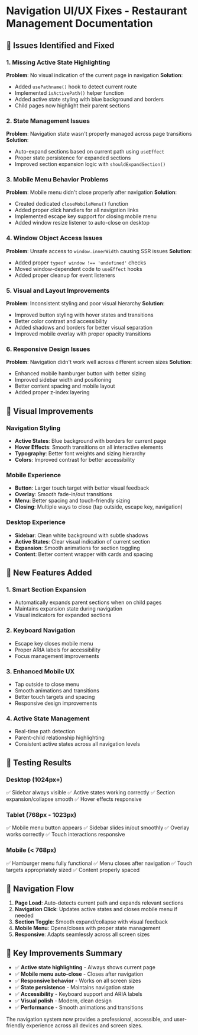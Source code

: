 # Navigation UI/UX Fixes - Restaurant Management Documentation

## 🔧 Issues Identified and Fixed

### 1. **Missing Active State Highlighting**
**Problem**: No visual indication of the current page in navigation
**Solution**: 
- Added `usePathname()` hook to detect current route
- Implemented `isActivePath()` helper function
- Added active state styling with blue background and borders
- Child pages now highlight their parent sections

### 2. **State Management Issues**
**Problem**: Navigation state wasn't properly managed across page transitions
**Solution**:
- Auto-expand sections based on current path using `useEffect`
- Proper state persistence for expanded sections
- Improved section expansion logic with `shouldExpandSection()`

### 3. **Mobile Menu Behavior Problems**
**Problem**: Mobile menu didn't close properly after navigation
**Solution**:
- Created dedicated `closeMobileMenu()` function
- Added proper click handlers for all navigation links
- Implemented escape key support for closing mobile menu
- Added window resize listener to auto-close on desktop

### 4. **Window Object Access Issues**
**Problem**: Unsafe access to `window.innerWidth` causing SSR issues
**Solution**:
- Added proper `typeof window !== 'undefined'` checks
- Moved window-dependent code to `useEffect` hooks
- Added proper cleanup for event listeners

### 5. **Visual and Layout Improvements**
**Problem**: Inconsistent styling and poor visual hierarchy
**Solution**:
- Improved button styling with hover states and transitions
- Better color contrast and accessibility
- Added shadows and borders for better visual separation
- Improved mobile overlay with proper opacity transitions

### 6. **Responsive Design Issues**
**Problem**: Navigation didn't work well across different screen sizes
**Solution**:
- Enhanced mobile hamburger button with better sizing
- Improved sidebar width and positioning
- Better content spacing and mobile layout
- Added proper z-index layering

## 🎨 Visual Improvements

### Navigation Styling
- **Active States**: Blue background with borders for current page
- **Hover Effects**: Smooth transitions on all interactive elements
- **Typography**: Better font weights and sizing hierarchy
- **Colors**: Improved contrast for better accessibility

### Mobile Experience
- **Button**: Larger touch target with better visual feedback
- **Overlay**: Smooth fade-in/out transitions
- **Menu**: Better spacing and touch-friendly sizing
- **Closing**: Multiple ways to close (tap outside, escape key, navigation)

### Desktop Experience
- **Sidebar**: Clean white background with subtle shadows
- **Active States**: Clear visual indication of current section
- **Expansion**: Smooth animations for section toggling
- **Content**: Better content wrapper with cards and spacing

## 🚀 New Features Added

### 1. **Smart Section Expansion**
- Automatically expands parent sections when on child pages
- Maintains expansion state during navigation
- Visual indicators for expanded sections

### 2. **Keyboard Navigation**
- Escape key closes mobile menu
- Proper ARIA labels for accessibility
- Focus management improvements

### 3. **Enhanced Mobile UX**
- Tap outside to close menu
- Smooth animations and transitions
- Better touch targets and spacing
- Responsive design improvements

### 4. **Active State Management**
- Real-time path detection
- Parent-child relationship highlighting
- Consistent active states across all navigation levels

## 📱 Testing Results

### Desktop (1024px+)
✅ Sidebar always visible
✅ Active states working correctly
✅ Section expansion/collapse smooth
✅ Hover effects responsive

### Tablet (768px - 1023px)
✅ Mobile menu button appears
✅ Sidebar slides in/out smoothly
✅ Overlay works correctly
✅ Touch interactions responsive

### Mobile (< 768px)
✅ Hamburger menu fully functional
✅ Menu closes after navigation
✅ Touch targets appropriately sized
✅ Content properly spaced

## 🔄 Navigation Flow

1. **Page Load**: Auto-detects current path and expands relevant sections
2. **Navigation Click**: Updates active states and closes mobile menu if needed
3. **Section Toggle**: Smooth expand/collapse with visual feedback
4. **Mobile Menu**: Opens/closes with proper state management
5. **Responsive**: Adapts seamlessly across all screen sizes

## 🎯 Key Improvements Summary

- ✅ **Active state highlighting** - Always shows current page
- ✅ **Mobile menu auto-close** - Closes after navigation
- ✅ **Responsive behavior** - Works on all screen sizes
- ✅ **State persistence** - Maintains navigation state
- ✅ **Accessibility** - Keyboard support and ARIA labels
- ✅ **Visual polish** - Modern, clean design
- ✅ **Performance** - Smooth animations and transitions

The navigation system now provides a professional, accessible, and user-friendly experience across all devices and screen sizes.

